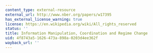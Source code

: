 ```yaml
---
content_type: external-resource
external_url: http://www.nber.org/papers/w17395
has_external_license_warning: true
license: https://en.wikipedia.org/wiki/All_rights_reserved
status: ''
title: Information Manipulation, Coordination and Regime Change
uid: 4f8743a5-1626-473a-898a-0203d4ee362f
wayback_url: ''
---
```

